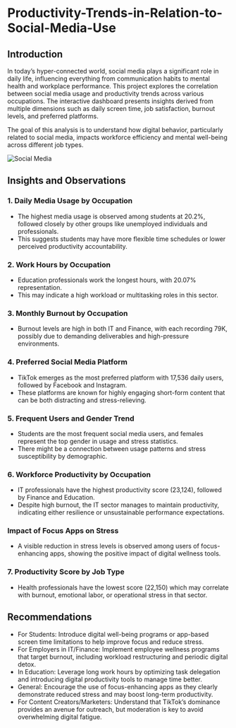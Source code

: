 # Productivity-Trends-in-Relation-to-Social-Media-Use
## Introduction
In today’s hyper-connected world, social media plays a significant role in daily life, influencing everything from communication habits to mental health and workplace performance. This project explores the correlation between social media usage and productivity trends across various occupations. The interactive dashboard presents insights derived from multiple dimensions such as daily screen time, job satisfaction, burnout levels, and preferred platforms.

The goal of this analysis is to understand how digital behavior, particularly related to social media, impacts workforce efficiency and mental well-being across different job types.

![Social Media](https://github.com/user-attachments/assets/630651f0-8233-4aed-92fc-550bcd36e0d8)

## Insights and Observations
### 1. Daily Media Usage by Occupation
* The highest media usage is observed among students at 20.2%, followed closely by other groups like unemployed individuals and professionals.
* This suggests students may have more flexible time schedules or lower perceived productivity accountability.
### 2. Work Hours by Occupation
* Education professionals work the longest hours, with 20.07% representation.
* This may indicate a high workload or multitasking roles in this sector.
### 3. Monthly Burnout by Occupation
* Burnout levels are high in both IT and Finance, with each recording 79K, possibly due to demanding deliverables and high-pressure environments.
### 4. Preferred Social Media Platform
* TikTok emerges as the most preferred platform with 17,536 daily users, followed by Facebook and Instagram.
* These platforms are known for highly engaging short-form content that can be both distracting and stress-relieving.
### 5. Frequent Users and Gender Trend
* Students are the most frequent social media users, and females represent the top gender in usage and stress statistics.
* There might be a connection between usage patterns and stress susceptibility by demographic.
### 6. Workforce Productivity by Occupation
* IT professionals have the highest productivity score (23,124), followed by Finance and Education.
* Despite high burnout, the IT sector manages to maintain productivity, indicating either resilience or unsustainable performance expectations.
### Impact of Focus Apps on Stress
* A visible reduction in stress levels is observed among users of focus-enhancing apps, showing the positive impact of digital wellness tools.
### 7. Productivity Score by Job Type
* Health professionals have the lowest score (22,150) which may correlate with burnout, emotional labor, or operational stress in that sector.

## Recommendations

* For Students: Introduce digital well-being programs or app-based screen time limitations to help improve focus and reduce stress.
* For Employers in IT/Finance: Implement employee wellness programs that target burnout, including workload restructuring and periodic digital detox.
* In Education: Leverage long work hours by optimizing task delegation and introducing digital productivity tools to manage time better.
* General: Encourage the use of focus-enhancing apps as they clearly demonstrate reduced stress and may boost long-term productivity.
* For Content Creators/Marketers: Understand that TikTok’s dominance provides an avenue for outreach, but moderation is key to avoid overwhelming digital fatigue.



